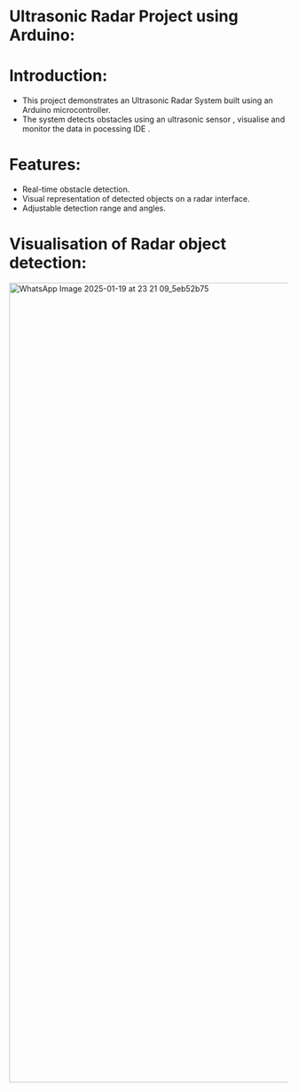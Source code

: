 # Ultrasonic Radar Project using Arduino:
# Introduction:
* This project demonstrates an Ultrasonic Radar System built using an Arduino microcontroller. 
* The system detects obstacles using an ultrasonic sensor , visualise and monitor the data in pocessing IDE .
# Features:
* Real-time obstacle detection. 
* Visual representation of detected objects on a radar interface. 
* Adjustable detection range and angles.
# Visualisation of Radar object detection:
<img width="1440" alt="WhatsApp Image 2025-01-19 at 23 21 09_5eb52b75" src="https://github.com/user-attachments/assets/704c5eb3-2dbc-4b87-87d8-137de33d8b54" />

